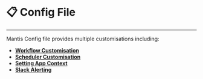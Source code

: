 # 📋 Config File
---

Mantis Config file provides multiple customisations including:
- [**Workflow Customisation**](/./mantis/configuration/workflow-config.md)
- [**Scheduler Customisation**](/./mantis/configuration/scheduler-config.md)
- [**Setting App Context**](/./mantis/configuration/app-context-config.md)
- [**Slack Alerting**](/./mantis/configuration/slack-config.md)
